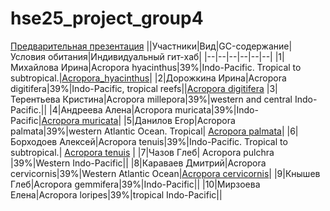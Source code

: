 # hse25_project_group4

[Предварительная презентация](https://docs.google.com/presentation/d/1fcCui5AxxPBHOgyGSAEOSeYGjpnsqvB43RPrgU4BxXM/edit?usp=sharing)
||Участники|Вид|GC-содержание|Условия обитания|Индивидуальный гит-хаб|
|--|--|--|--|--|--|
|1|Михайлова Ирина|Acropora hyacinthus|39%|Indo-Pacific. Tropical to subtropical.|[Acropora_hyacinthus](https://github.com/i8646159/hse25_Acropora_hyacinthus)|
|2|Дорожкина Ирина|Acropora digitifera|39%|Indo-Pacific, tropical reefs||[Acropora digitifera](https://github.com/slender-lori/hse_minor_project)
|3|Терентьева Кристина|Acropora millepora|39%|western and central Indo-Pacific.||
|4|Андреева Алена|Acropora muricata|39%|Indo-Pacific|[Acropora muricata](https://github.com/aLittleOcean/hse_15_project_acropora_muricata)|
|5|Данилов Егор|Acropora palmata|39%|western Atlantic Ocean. Tropical| [Acropora palmata](https://github.com/Danilovem/hse25_final_proj)|
|6|Борходоев Алексей|Acropora tenuis|39%|Indo-Pacific. Tropical to subtropical.| [Acropora tenuis](https://github.com/alekhaan/hse25_Acropora_tenuis) |
|7|Чазов Глеб| Acropora pulchra |39%|Western Indo-Pacific||
|8|Караваев Дмитрий|Acropora cervicornis|39%|Western Atlantic Ocean|[Acropora cervicornis](https://github.com/dmitriikaravaev/hse25_Acropora_cervicornis)|
|9|Кнышев Глеб|Acropora gemmifera|39%|Indo-Pacific||
|10|Мирзоева Елена|Acropora loripes|39%|tropical Indo-Pacific||
